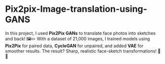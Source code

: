 # Pix2pix-Image-translation-using-GANS
In this project, I used **Pix2Pix GANs** to translate face photos into sketches and back! 🖼️✏️ With a dataset of 21,000 images, I trained models using **Pix2Pix** for paired data, **CycleGAN** for unpaired, and added **VAE** for smoother results. The result? Sharp, realistic face-sketch transformations! 🎨✨
